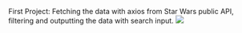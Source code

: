 
First Project: Fetching the data with axios from Star Wars public API, filtering and outputting the data with search input. 
![](https://media.giphy.com/media/ic1nfTYt9h3JcccL5Y/giphy.gif)
